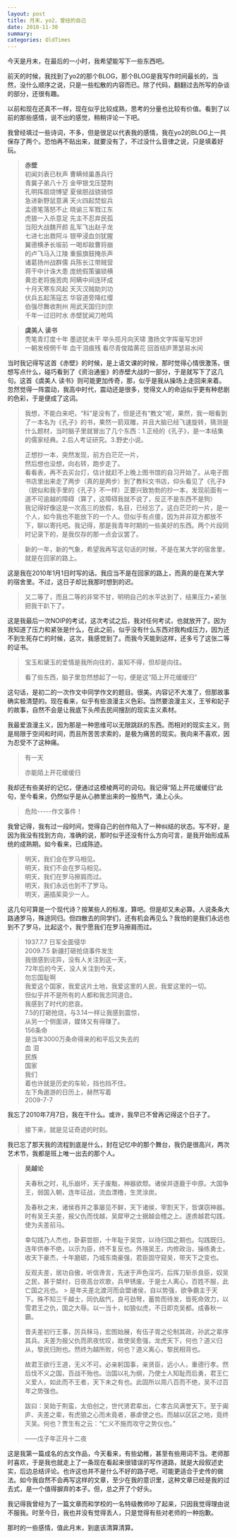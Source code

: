 ```yaml
---
layout: post
title: 月末，yo2，曾经的自己
date: 2010-11-30
summary: 
categories: OldTimes
---
```


今天是月末，在最后的一小时，我希望能写下一些东西吧。

前天的时候，我找到了yo2的那个BLOG，那个BLOG是我写作时间最长的，当然，没什么顺序之说，只是一些松散的内容而已。除了代码，翻翻过去所写的杂谈的部分，还很有趣。

以前和现在还真不一样，现在似乎比较成熟，思考的分量也比较有价值。看到了以前的那些感情，说不出的感觉，稍稍评论一下吧。

我曾经填过一些诗词，不多，但是很足以代表我的感情，我在yo2的BLOG上一共保存了两个。恐怕再不贴出来，就要没有了，不过没什么音律之说，只是填着好玩。

> **赤壁**  
> 初闻刘表已秋声 曹瞒倾巢愚兵行  
> 青冀子弟八十万 金甲银戈压楚荆  
> 孔明挥扇烧博望 夏侯胆战骁骑惊  
> 急进新野鼠意满 天火四起焚蚁兵  
> 孟德笔落怒不止 晓谕三军戮江东  
> 虎狼一入杀意足 先主不忍弃民孤  
> 当阳大战魏开颜 乱军飞出赵子龙  
> 七进七出救阿斗 银甲浸血剑犹腥  
> 翼德横矛长坂前 一喝却敌曹将崩  
> 的卢飞马入江陵 重振旗鼓掩杀声  
> 诸葛扬州战群儒 兵陈长江带贼营  
> 蒋干中计诛大患 庞统假策骗锁横  
> 黄忠老将施苦肉 阿瞒中间连环成  
> 十月天寒东风起 天灭汉贼助刘功  
> 伏兵五起荡寇志 华容道旁降红缨  
> 伯强尽舞收荆州 用武天国归刘宗  
> 千年一过旧时水 赤壁犹闻刀枪鸣

> **虞美人 读书**  
> 秃笔青灯度十年 墨迹犹未干 举头揽月向天啸 激扬文字挥毫写忠奸  
> 一朝发榜惘千年 血干泪痕残 看尽青俊踏黄花 回首结庐萧瑟易水间

当时我记得写这首《赤壁》的时候，是上语文课的时候，那时觉得心情很激荡，很想写点什么，碰巧看到了《资治通鉴》的赤壁大战的一部分，于是就写下了这几句。这首《虞美人 读书》则可能更加传奇，那，似乎是我从操场上走回来来着。忽然觉得一阵震动，我高中时代，震动还是很多，觉得文人的命运似乎更有种悲剧的色彩，于是便成了这词。

> 我想，不能白来吧，“科”是没有了，但是还有“教文”呢，果然，我一眼看到了一本名为《孔子》的书，果然一箭双雕，并且大脑已经飞速旋转，猜测是什么题材，当时脑子里就冒出了几个东西：1.正经的《孔子》，是一本结集的儒家经典。2.后人考证研究。3.野史小说。
>
> 正想抄一本，突然发现，前方白茫茫一片，  
> 然后想也没想，向右转，跑步走了。  
> 看看表，再不去买台灯，估计就赶不上晚上图书馆的自习开始了。从电子图书店里出来走了两步（真的是两步）到了教科文书店，仰头看见了《孔子》（貌似和我手里的《孔子》不一样）正要兴致勃勃的抄一本，发现前面有一道不可逾越的障碍（算了，这障碍我就不说了，反正不是东西不是狗）  
> 我记得好像这是一次高三的放假，名目，已经忘了。这白茫茫的一片，是一个人，如今我也不能放下的一个人。但似乎有点傻，因为并非双方都放不下，聊以寄托吧。我记得，那是我青年时期的一些美好的东西。两个片段同时记录下的，是我仅存的那一点会议罢了。

>新的一年，新的气象，希望我再写这句话的时候，不是在某大学的宿舍里，就是在回家的路上。

这是我在2010年1月1日时写的话。我应当不是在回家的路上，而真的是在某大学的宿舍里。不过，这日子却比我那时想到的迟。

> 又二等了，而且二等的非常不甘，明明自己的水平达到了，结果压力+紧张把我干趴下了。

这是我最后一次NOIP的考试，这次考试之后，我对任何考试，也就放开了。因为我知道了压力和紧张是什么，在此之前，似乎没有什么东西对我构成压力，因为还不到生死存亡的时候，这次，我感觉到了。而我今天能到这样，还多亏了这张二等的证书。

>宝玉和黛玉的爱情是我所向往的，虽知不得，但却是向往。
>
>看了些东西，脑子里忽然想起了一句，便是这“陌上开花缓缓归”

这句话，是初二的一次作文中同学作文的题目。很美。内容记不大准了，但那故事确实极清楚的。现在看来，似乎有些浪漫主义色彩。当然要浪漫主义，王爷和妃子的故事，自然不会是让我底下头颅去民间搜刮的现实主义素材。

我最爱浪漫主义，因为那是一种思维可以无限跳跃的东西。而相对的现实主义，则是局限于空间和时间，而且所苦苦求索的，是极为痛苦的现实。我向来不喜欢，因为忍受不了这种痛。

>有一天
>
>亦能陌上开花缓缓归 

我却还有些美好的记忆，便通过这模棱两可的词句。我记得“陌上开花缓缓归”此句，至今看来，仍然似乎是从心肺里出来的一股热气，涌上心头。

> 危险-----作文事件！

我曾记得，我有过一段时间，觉得自己的创作陷入了一种纠结的状态。写不好，是因为我没有找到方向，准确的说，那时似乎还没有什么方向可言，是我开始形成系统的成熟期。如今看来，已成陈迹。

> 明天，我们会在罗马相见。  
> 明天，我们不会在罗马相见。  
> 明天，我们在罗马擦肩而过。  
> 明天，我们永远也到不了罗马。  
> 明天，遍插茱萸少一人。

这几句可算是一个现代诗？按某些人的标准，算吧。但是却又未必算。人说条条大路通罗马，殊途同归。但四散去的同学们，还有机会再见么？我怕的是我们永远也到不了罗马，比起这个，我宁愿我们在罗马擦肩而过。

> 1937.7.7 日军全面侵华  
> 2009.7.5 新疆打砸抢烧事件发生  
> 我很感到诧异，没有人关注到这一天，  
> 72年后的今天，没人关注到今天，  
> 勿忘国耻啊  
> 我爱这个国家，我爱这片土地，我爱这里的人民，我爱这里的一切。  
> 但似乎并不是所有的人都和我志同道合。  
> 我感到了时代的悲哀。  
> 7.5的打砸抢烧，与3.14一样让我感到震惊，  
> 从另一个侧面讲，媒体又有得赚了。  
> 156条命  
> 是当年3000万条命得来的和平后又失去的  
> 血 泪  
> 民族  
> 国家  
> 我们  
> 着也许就是历史的车轮，挡也挡不住。  
> 左下角遨游的日历上，赫然写着  
> 2009-7-7

我忘了2010年7月7日，我在干什么。或许，我早已不曾再记得这个日子了。

> 接下来，就是见证奇迹的时刻。

我已忘了那天我的流程到底是什么，封在记忆中的那个舞台，我仍是很高兴，两次艺术节，我都是班上唯一出去的那个人。

> **吴越论**
> 
> 夫春秋之时，礼乐崩坏，天子废黜，神器欲颓。诸侯并逐鹿于中原。大国争王，弱国入朝，连年征战，流血漂橹，生灵涂炭。
>
> 及春秋之末，诸侯吞并之事屡见不鲜，天下诸侯，宰割天下，皆谋窃神器。时有吴王夫差，报父仇而伐越，吴犀甲之士据越会稽之上。遂虏越君勾践，使为夫差前马。
>
> 幸勾践乃人杰也，卧薪尝胆，十年耻于吴宫，以待归国之期也。勾践既归，连年供奉不绝，以示为臣，终不复反也。外赂吴王，内修政治，操练勇士，收天下豪杰，十年磨砺，乃城东南豪强，君臣固守窥吴，带天下之变也。
>
> 反观夫差，居功自傲，听信谗言，先迷于声色淫巧，后挥刀斩杀良臣，奴吴之民，甚于桀纣，日夜高台欢歌，兵甲锈废。于是士人离心，百姓不服，此亡国之兆也。 > 是年夫差北渡河而会盟诸侯，自以势强，欲争霸主于天下。殊不知三千越士，同仇敌忾，良弓劲弩，蓄势而待发，皆死命效力，以雪君王之仇，国之大辱。以一当十，如狼似虎，不日即克吴都。成春秋一霸。
>
> 昔夫差初行王事，厉兵秣马，宏图始展，有伍子胥之伦制其政，孙武之辈序其兵。夫差为报父仇而夙夜忧叹，故使吴愈强，龙虎天下，何也？道义归从，黎民归附也。然终为越所败，何也？道义离心，黎民相背也。
>
> 故君王欲行王道，无义不可。必亲躬国事，亲贤臣，远小人，重德行孝。然后伐不义之国，百战不殆也。治国以礼为纲，乃使士人知耻而后勇，君王仁义爱人，如此而不王者，天下未之有也。此固所以周八百而不绝，吴不过百年之势强也。
>
> 跋曰：吴始于荆蛮，太伯创之，世代贤君辈出，仁孝古风满誉天下。至于阖庐、夫差之辈，有虎狼之心而未竟者，暴虐使之也。而越以区区之地，竟终灭吴。何也？贾生有之云：“仁义不施而攻守之势仪也。”
>
> ——戊子年正月十二夜

这是我第一篇成名的古文作品，今天看来，有些幼稚，甚至有些用词不当。老师那时喜欢，于是我也就走上了一条现在看起来很错误的写作道路，就是大段叙述史实，后边总结评论。也许这也并不是什么不好的路子吧，可能更适合于史传的做法。如今我自然不会再写这样的文章，至少在我的意识里，这种文章已经是我的过去式，是一个值得摒弃的本子。但，总之开了个好头。

我记得我曾经为了一篇文章而和学校的一名特级教师吵了起来，只因我觉得理由说不服我。时至今日，我也并没有觉得丢人，只是觉得有些对老师的一种抱歉。

那时的一些感情，值此月末，到底该清算清算。
